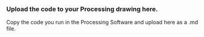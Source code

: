 ### Upload the code to your Processing drawing here.

Copy the code you run in the Processing Software and upload here as a .md file.
